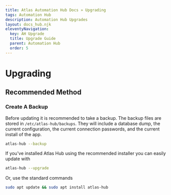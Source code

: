 ```yaml
---
title: Atlas Automation Hub Docs » Upgrading
tags: Automation Hub
description: Automation Hub Upgrades
layout: docs_hub.njk
eleventyNavigation:
  key: AH Upgrade
  title: Upgrade Guide
  parent: Automation Hub
  order: 5
---
```


# Upgrading


## Recommended Method

### Create A Backup

Before updating it is recommended to take a backup. The backup files are stored in `/etc/atlas-hub/backups`. They will include a database dump, the current configuration, the current connection passwords, and the current install of the app.

```bash
atlas-hub --backup
```

If you've installed Atlas Hub using the recommended installer you can easily update with

```bash
atlas-hub --upgrade
```

Or, use the standard commands

```bash
sudo apt update && sudo apt install atlas-hub
```
